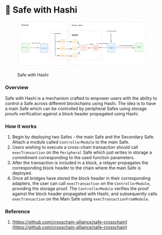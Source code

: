 # 🔐 Safe with Hashi

<figure><img src="../../.gitbook/assets/diagram (1) (1).png" alt=""><figcaption><p>Safe with Hashi</p></figcaption></figure>

### Overview

Safe with Hashi is a mechanism crafted to empower users with the ability to control a Safe across different blockchains using Hashi. The idea is to have a main Safe which can be controlled by peripheral Safes using storage proofs verification against a block header propagated using Hashi.

### How it works

1. Begin by deploying two Safes - the main Safe and the Secondary Safe. Attach a module called `ControllerModule` to the main Safe.
2. Users wishing to execute a cross-chain transaction should call `execTransaction` on the `Peripheral` Safe which just writes in storage a commitment corresponding to the used function parameters.
3. After the transaction is included in a block, a relayer propagates the corresponding block header to the chain where the main Safe is deployed.
4. Once all bridges have stored the block header in their corresponding adapters, the user can call `execTransaction` on the `ControllerModule`, providing the storage proof. The `ControllerModule` verifies the proof against the block header propagated with Hashi, and subsequently calls `execTransaction` on the Main Safe using `execTransactionFromModule`.

### Reference

1. [https://github.com/crosschain-alliance/safe-crosschain](https://github.com/crosschain-alliance/safe-crosschain)
